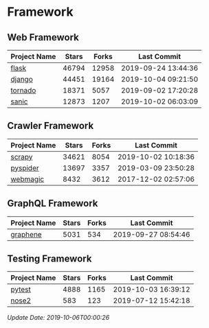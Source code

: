 # Framework

## Web Framework

| Project Name | Stars | Forks | Last Commit |
| ------------ | ----- | ----- | ----------- |
| [flask](https://github.com/pallets/flask) | 46794 | 12958 | 2019-09-24 13:44:36 |
| [django](https://github.com/django/django) | 44451 | 19164 | 2019-10-04 09:21:50 |
| [tornado](https://github.com/tornadoweb/tornado) | 18371 | 5057 | 2019-09-02 17:20:28 |
| [sanic](https://github.com/huge-success/sanic) | 12873 | 1207 | 2019-10-02 06:03:09 |

## Crawler Framework

| Project Name | Stars | Forks | Last Commit |
| ------------ | ----- | ----- | ----------- |
| [scrapy](https://github.com/scrapy/scrapy) | 34621 | 8054 | 2019-10-02 10:18:36 |
| [pyspider](https://github.com/binux/pyspider) | 13697 | 3357 | 2019-03-09 23:50:28 |
| [webmagic](https://github.com/code4craft/webmagic) | 8432 | 3612 | 2017-12-02 02:57:06 |

## GraphQL Framework

| Project Name | Stars | Forks | Last Commit |
| ------------ | ----- | ----- | ----------- |
| [graphene](https://github.com/graphql-python/graphene) | 5031 | 534 | 2019-09-27 08:54:46 |

## Testing Framework

| Project Name | Stars | Forks | Last Commit |
| ------------ | ----- | ----- | ----------- |
| [pytest](https://github.com/pytest-dev/pytest) | 4888 | 1165 | 2019-10-03 16:39:12 |
| [nose2](https://github.com/nose-devs/nose2) | 583 | 123 | 2019-07-12 15:42:18 |

*Update Date: 2019-10-06T00:00:26*